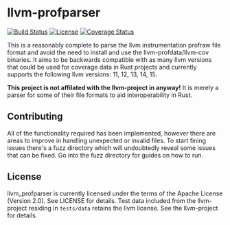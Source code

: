 # llvm-profparser

[![Build Status](https://github.com/xd009642/llvm-profparser/workflows/Build/badge.svg)](https://github.com/xd009642/llvm-profparser/actions)
[![License](https://img.shields.io/badge/License-Apache%202.0-blue.svg)](https://opensource.org/licenses/Apache-2.0)
[![Coverage Status](https://coveralls.io/repos/github/xd009642/llvm-profparser/badge.svg?branch=master)](https://coveralls.io/github/xd009642/llvm-profparser?branch=master)

This is a reasonably complete to parse the llvm instrumentation profraw file
format and avoid the need to install and use the llvm-profdata/llvm-cov
binaries. It aims to be backwards compatible with as many llvm versions that
could be used for coverage data in Rust projects and currently supports the
following llvm versions: 11, 12, 13, 14, 15. 

**This project is not affilated with the llvm-project in anyway!** It is merely
a parser for some of their file formats to aid interoperability in Rust.

## Contributing

All of the functionality required has been implemented, however there are areas
to improve in handling unexpected or invalid files. To start fining issues
there's a fuzz directory which will undoubtedly reveal some issues that can be
fixed. Go into the fuzz directory for guides on how to run. 

## License

llvm\_profparser is currently licensed under the terms of the Apache License
(Version 2.0). See LICENSE for details. Test data included from the llvm-project
residing in `tests/data` retains the llvm license. See the llvm-project for 
details. 
